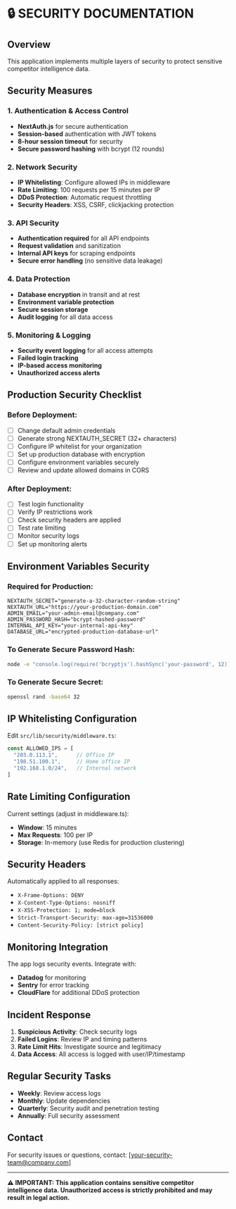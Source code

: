# 🔒 SECURITY DOCUMENTATION

## Overview
This application implements multiple layers of security to protect sensitive competitor intelligence data.

## Security Measures

### 1. Authentication & Access Control
- **NextAuth.js** for secure authentication
- **Session-based** authentication with JWT tokens
- **8-hour session timeout** for security
- **Secure password hashing** with bcrypt (12 rounds)

### 2. Network Security
- **IP Whitelisting**: Configure allowed IPs in middleware
- **Rate Limiting**: 100 requests per 15 minutes per IP
- **DDoS Protection**: Automatic request throttling
- **Security Headers**: XSS, CSRF, clickjacking protection

### 3. API Security
- **Authentication required** for all API endpoints
- **Request validation** and sanitization
- **Internal API keys** for scraping endpoints
- **Secure error handling** (no sensitive data leakage)

### 4. Data Protection
- **Database encryption** in transit and at rest
- **Environment variable protection**
- **Secure session storage**
- **Audit logging** for all data access

### 5. Monitoring & Logging
- **Security event logging** for all access attempts
- **Failed login tracking**
- **IP-based access monitoring**
- **Unauthorized access alerts**

## Production Security Checklist

### Before Deployment:
- [ ] Change default admin credentials
- [ ] Generate strong NEXTAUTH_SECRET (32+ characters)
- [ ] Configure IP whitelist for your organization
- [ ] Set up production database with encryption
- [ ] Configure environment variables securely
- [ ] Review and update allowed domains in CORS

### After Deployment:
- [ ] Test login functionality
- [ ] Verify IP restrictions work
- [ ] Check security headers are applied
- [ ] Test rate limiting
- [ ] Monitor security logs
- [ ] Set up monitoring alerts

## Environment Variables Security

### Required for Production:
```env
NEXTAUTH_SECRET="generate-a-32-character-random-string"
NEXTAUTH_URL="https://your-production-domain.com"
ADMIN_EMAIL="your-admin-email@company.com"
ADMIN_PASSWORD_HASH="bcrypt-hashed-password"
INTERNAL_API_KEY="your-internal-api-key"
DATABASE_URL="encrypted-production-database-url"
```

### To Generate Secure Password Hash:
```bash
node -e "console.log(require('bcryptjs').hashSync('your-password', 12))"
```

### To Generate Secure Secret:
```bash
openssl rand -base64 32
```

## IP Whitelisting Configuration

Edit `src/lib/security/middleware.ts`:

```typescript
const ALLOWED_IPS = [
  "203.0.113.1",      // Office IP
  "198.51.100.1",     // Home office IP
  "192.168.1.0/24",   // Internal network
]
```

## Rate Limiting Configuration

Current settings (adjust in middleware.ts):
- **Window**: 15 minutes
- **Max Requests**: 100 per IP
- **Storage**: In-memory (use Redis for production clustering)

## Security Headers

Automatically applied to all responses:
- `X-Frame-Options: DENY`
- `X-Content-Type-Options: nosniff`
- `X-XSS-Protection: 1; mode=block`
- `Strict-Transport-Security: max-age=31536000`
- `Content-Security-Policy: [strict policy]`

## Monitoring Integration

The app logs security events. Integrate with:
- **Datadog** for monitoring
- **Sentry** for error tracking
- **CloudFlare** for additional DDoS protection

## Incident Response

1. **Suspicious Activity**: Check security logs
2. **Failed Logins**: Review IP and timing patterns
3. **Rate Limit Hits**: Investigate source and legitimacy
4. **Data Access**: All access is logged with user/IP/timestamp

## Regular Security Tasks

- **Weekly**: Review access logs
- **Monthly**: Update dependencies
- **Quarterly**: Security audit and penetration testing
- **Annually**: Full security assessment

## Contact

For security issues or questions, contact: [your-security-team@company.com]

---

**⚠️ IMPORTANT: This application contains sensitive competitor intelligence data. Unauthorized access is strictly prohibited and may result in legal action.**